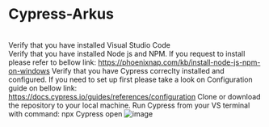 # Cypress-Arkus
<br>Verify that you have installed Visual Studio Code </br>
Verify that you have installed Node js and NPM.
  If you request to install please refer to bellow link:
  https://phoenixnap.com/kb/install-node-js-npm-on-windows
Verify that you have Cypress correclty installed and configured.
  If you need to set up first please take a look on Configuration guide on bellow link:
    https://docs.cypress.io/guides/references/configuration
Clone or download the repository to your local machine.
Run Cypress from your VS terminal with command: npx Cypress open
![image](https://github.com/Osalrara1984/Cypress-Arkus/assets/137956327/68b55633-ddd4-4863-a0c3-bfd1fe2aeacf)
